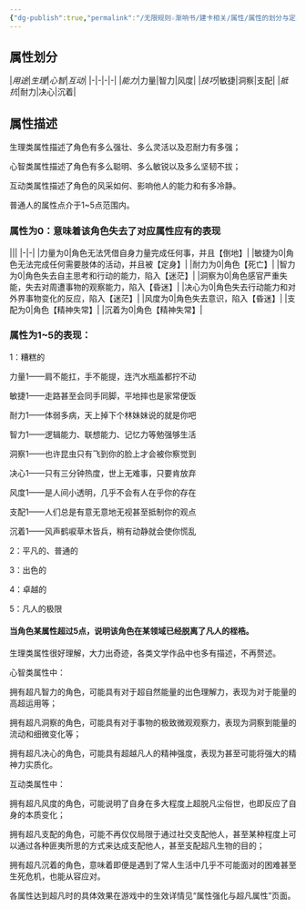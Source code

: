 ```yaml
---
{"dg-publish":true,"permalink":"/无限规则☆渐响书/建卡相关/属性/属性的划分与定义/"}
---
```


## 属性划分

|_用途_|_生理_|_心智_|_互动_| |-|-|-|-| |_能力_|力量|智力|风度| |_技巧_|敏捷|洞察|支配| |_抵抗_|耐力|决心|沉着|

## 属性描述

生理类属性描述了角色有多么强壮、多么灵活以及忍耐力有多强；

心智类属性描述了角色有多么聪明、多么敏锐以及多么坚韧不拔；

互动类属性描述了角色的风采如何、影响他人的能力和有多冷静。

普通人的属性点介于1~5点范围内。

### **属性为0：意味着该角色失去了对应属性应有的表现**

||| |-|-| |力量为0|角色无法凭借自身力量完成任何事，并且【倒地】| |敏捷为0|角色无法完成任何需要肢体的活动，并且被【定身】| |耐力为0|角色【死亡】| |智力为0|角色失去自主思考和行动的能力，陷入【迷茫】| |洞察为0|角色感官严重失能，失去对周遭事物的观察能力，陷入【昏迷】| |决心为0|角色失去行动能力和对外界事物变化的反应，陷入【迷茫】| |风度为0|角色失去意识，陷入【昏迷】| |支配为0|角色【精神失常】| |沉着为0|角色【精神失常】|

### **属性为1~5的表现：**

1：糟糕的

力量1——肩不能扛，手不能提，连汽水瓶盖都拧不动

敏捷1——走路甚至会同手同脚，平地摔也是家常便饭

耐力1——体弱多病，天上掉下个林妹妹说的就是你吧

智力1——逻辑能力、联想能力、记忆力等勉强够生活

洞察1——也许昆虫只有飞到你的脸上才会被你察觉到

决心1——只有三分钟热度，世上无难事，只要肯放弃

风度1——是人间小透明，几乎不会有人在乎你的存在

支配1——人们总是有意无意地无视甚至抵制你的观点

沉着1——风声鹤唳草木皆兵，稍有动静就会使你慌乱

2：平凡的、普通的

3：出色的

4：卓越的

5：凡人的极限

#### 当角色某属性超过5点，说明该角色在某领域已经脱离了凡人的桎梏。

生理类属性很好理解，大力出奇迹，各类文学作品中也多有描述，不再赘述。

心智类属性中：

拥有超凡智力的角色，可能具有对于超自然能量的出色理解力，表现为对于能量的高超运用等；

拥有超凡洞察的角色，可能具有对于事物的极致微观观察力，表现为洞察到能量的流动和细微变化等；

拥有超凡决心的角色，可能具有超越凡人的精神强度，表现为甚至可能将强大的精神力实质化。

互动类属性中：

拥有超凡风度的角色，可能说明了自身在多大程度上超脱凡尘俗世，也即反应了自身的本质变化；

拥有超凡支配的角色，可能不再仅仅局限于通过社交支配他人，甚至某种程度上可以通过各种匪夷所思的方式来达成支配他人，甚至支配超凡生物的目的；

拥有超凡沉着的角色，意味着即便是遇到了常人生活中几乎不可能面对的困难甚至生死危机，也能从容应对。

各属性达到超凡时的具体效果在游戏中的生效详情见“属性强化与超凡属性”页面。